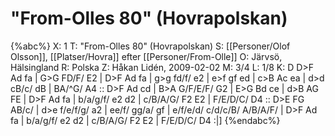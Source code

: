 # "From-Olles 80" (Hovrapolskan)

{%abc%}
X: 1
T: "From-Olles 80" (Hovrapolskan)
S: [[Personer/Olof Olsson]], [[Platser/Hovra]] efter [[Personer/From-Olle]]
O: Järvsö, Hälsingland
R: Polska
Z: Håkan Lidén, 2009-02-02
M: 3/4
L: 1/8
K: D
D>F Ad fa | G>G FD/F/ E2 | D>F Ad fa | g>g fd/f/ e2 | e>f gf ed | 
c>B Ac ea | d>d cB/c/ dB | BA/^G/ A4 :: D>F Ad cd | B>A G/F/E/F/ G2 | 
E>G Bd ce | d>B AG FE | D>F Ad fa | b/a/g/f/ e2 d2 | c/B/A/G/ F2 E2 | 
F/E/D/C/ D4 :: D>E FG AB/c/ | d>e f/e/f/g/ a2 | ee/f/ gg/a/ gf | 
e/f/e/d/ c/d/c/B/ A/B/A/F/ | D>F Ad fa | b/a/g/f/ e2 d2 | c/B/A/G/ F2 E2 | F/E/D/C/ D4 :|]
{%endabc%}

